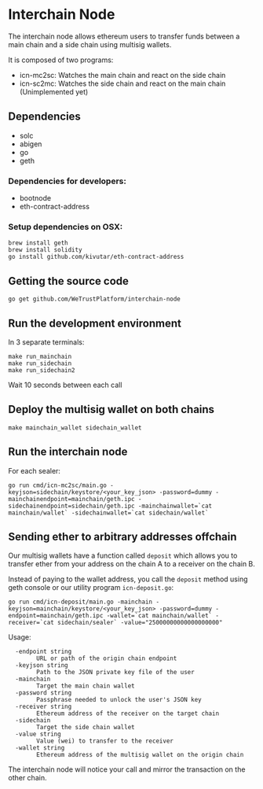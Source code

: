 # Interchain Node

The interchain node allows ethereum users to transfer funds between a main chain and a side chain using multisig wallets.

It is composed of two programs:

 * icn-mc2sc: Watches the main chain and react on the side chain
 * icn-sc2mc: Watches the side chain and react on the main chain (Unimplemented yet)

## Dependencies

 * solc
 * abigen
 * go
 * geth

### Dependencies for developers:

 * bootnode
 * eth-contract-address

### Setup dependencies on OSX:

```
brew install geth
brew install solidity
go install github.com/kivutar/eth-contract-address
```

## Getting the source code

    go get github.com/WeTrustPlatform/interchain-node

## Run the development environment

In 3 separate terminals:

```
make run_mainchain
make run_sidechain
make run_sidechain2
```

Wait 10 seconds between each call

## Deploy the multisig wallet on both chains

    make mainchain_wallet sidechain_wallet

## Run the interchain node

For each sealer:

    go run cmd/icn-mc2sc/main.go -keyjson=sidechain/keystore/<your_key_json> -password=dummy -mainchainendpoint=mainchain/geth.ipc -sidechainendpoint=sidechain/geth.ipc -mainchainwallet=`cat mainchain/wallet` -sidechainwallet=`cat sidechain/wallet`

## Sending ether to arbitrary addresses offchain

Our multisig wallets have a function called `deposit` which allows you to transfer ether from your address on the chain A to a receiver on the chain B.

Instead of paying to the wallet address, you call the `deposit` method using geth console or our utility program `icn-deposit.go`:

    go run cmd/icn-deposit/main.go -mainchain -keyjson=mainchain/keystore/<your_key_json> -password=dummy -endpoint=mainchain/geth.ipc -wallet=`cat mainchain/wallet` -receiver=`cat sidechain/sealer` -value="25000000000000000000"

Usage:

```
  -endpoint string
    	URL or path of the origin chain endpoint
  -keyjson string
    	Path to the JSON private key file of the user
  -mainchain
    	Target the main chain wallet
  -password string
    	Passphrase needed to unlock the user's JSON key
  -receiver string
    	Ethereum address of the receiver on the target chain
  -sidechain
    	Target the side chain wallet
  -value string
    	Value (wei) to transfer to the receiver
  -wallet string
    	Ethereum address of the multisig wallet on the origin chain
```

The interchain node will notice your call and mirror the transaction on the other chain.